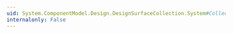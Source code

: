 ```yaml
---
uid: System.ComponentModel.Design.DesignSurfaceCollection.System#Collections#IEnumerable#GetEnumerator
internalonly: False
---
```

